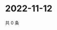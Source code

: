 # 2022-11-12

共 0 条

<!-- BEGIN WEIBO -->
<!-- 最后更新时间 Sat Nov 12 2022 08:33:52 GMT+0800 (China Standard Time) -->

<!-- END WEIBO -->
